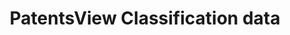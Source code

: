 ---
layout: default
cost: None
description: CPC classifications, NBER classifications (to 2015), USP classificiations,
  WIPO technology fields, Lookup tables (CPC, USPC, WIPO, NBER, US gov. organizations),
  botanic info for plant patents.
last_edit: Mon, 04 Sep 2023 02:51:35 GMT
location: https://patentsview.org/download/data-download-tables
maintained_by: USPTO
open_access: 'TRUE'
record_creation_timestamp: 10/26/2021
shortname: patentsview_classifications
tags:
- United States
- classifications
- identifiers
terms_of_use: Creative Commons Attribution 4.0 International License.
title: PatentsView Classification data
uuid: da0edeb0-caef-474c-a7f0-0910aac9b6ab
versioning: 'FALSE'
---